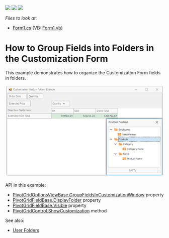 <!-- default badges list -->
![](https://img.shields.io/endpoint?url=https://codecentral.devexpress.com/api/v1/VersionRange/128581795/18.2.4%2B)
[![](https://img.shields.io/badge/Open_in_DevExpress_Support_Center-FF7200?style=flat-square&logo=DevExpress&logoColor=white)](https://supportcenter.devexpress.com/ticket/details/E4391)
[![](https://img.shields.io/badge/📖_How_to_use_DevExpress_Examples-e9f6fc?style=flat-square)](https://docs.devexpress.com/GeneralInformation/403183)
<!-- default badges end -->
<!-- default file list -->
*Files to look at*:

* [Form1.cs](./CS/XtraPivotGrid_UserFolders/Form1.cs) (VB: [Form1.vb](./VB/XtraPivotGrid_UserFolders/Form1.vb))
<!-- default file list end -->
# How to Group Fields into Folders in the Customization Form


This example demonstrates how to organize the Customization Form fields in folders.

![screenshot](https://github.com/DevExpress-Examples/how-to-create-user-folders-within-the-customization-form-e4391/blob/18.2.4%2B/images/screenshot.png)

API in this example:

* [PivotGridOptionsViewBase.GroupFieldsInCustomizationWindow](https://docs.devexpress.com/CoreLibraries/DevExpress.XtraPivotGrid.PivotGridOptionsViewBase.GroupFieldsInCustomizationWindow) property
* [PivotGridFieldBase.DisplayFolder](https://docs.devexpress.com/CoreLibraries/DevExpress.XtraPivotGrid.PivotGridFieldBase.DisplayFolder) property
* [PivotGridFieldBase.Visible](https://docs.devexpress.com/CoreLibraries/DevExpress.XtraPivotGrid.PivotGridFieldBase.Visible) property
* [PivotGridControl.ShowCustomization](https://docs.devexpress.com/WindowsForms/DevExpress.XtraPivotGrid.PivotGridControl.ShowCustomization) method

See also:

* [User Folders](https://docs.devexpress.com/WindowsForms/11788)
